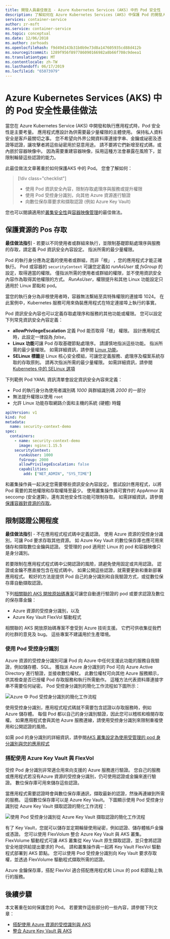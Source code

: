 ```yaml
---
title: 開發人員最佳做法 - Azure Kubernetes Services (AKS) 中的 Pod 安全性
description: 了解如何在 Azure Kubernetes Services (AKS) 中保護 Pod 的開發人員最佳做法
services: container-service
author: zr-msft
ms.service: container-service
ms.topic: conceptual
ms.date: 12/06/2018
ms.author: zarhoads
ms.openlocfilehash: f9d49d143b31b0b9e73d8a147605935cd88d412b
ms.sourcegitcommit: 1289f956f897786090166982a8b66f708c9deea1
ms.translationtype: MT
ms.contentlocale: zh-TW
ms.lasthandoff: 06/17/2019
ms.locfileid: "65073979"
---
```

# <a name="best-practices-for-pod-security-in-azure-kubernetes-service-aks"></a>Azure Kubernetes Services (AKS) 中的 Pod 安全性最佳做法

當您在 Azure Kubernetes Service (AKS) 中開發和執行應用程式時，Pod 安全性是主要考量。 應用程式應設計為供需要最少量權限的主體使用。 保持私人資料安全是客戶最關切之事。 您不希望向外界公開資料庫連接字串、金鑰或祕密及憑證等認證，讓攻擊者將這些祕密用於惡意用途。 請不要將它們新增至程式碼，或內嵌於容器映像中。 因為需要重建容器映像，採用這種方法會暴露在風險下，並限制輪替這些認證的能力。

此最佳做法文章著重於如何保護AKS 中的 Pod。 您會了解如何：

> [!div class="checklist"]
> * 使用 Pod 資訊安全內容，限制存取處理序與服務或提升權限
> * 使用 Pod 受控身分識別，向其他 Azure 資源進行驗證
> * 向數位保存庫要求和擷取認證 (例如 Azure Key Vault)

您也可以閱讀適用於[叢集安全性][best-practices-cluster-security]與[容器映像管理][best-practices-container-image-management]的最佳做法。

## <a name="secure-pod-access-to-resources"></a>保護資源的 Pos 存取

**最佳做法指引** - 若要以不同使用者或群組來執行，並限制基礎節點處理序與服務的存取，請定義 Pod 資訊安全內容設定。 指派所需的最少量權限。

Pod 的執行身分應為定義的使用者或群組，而非「根」  ，您的應用程式才能正確執行。 Pod 或容器的 `securityContext` 可讓您定義如 *runAsUser* 或 *fsGroup* 的設定，取得適當的權限。 僅指派所需的使用者或群組的權限，並不使用資訊安全內容作為取得其他權限的方式。 *RunAsUser*，權限提升和其他 Linux 功能設定只適用於 Linux 節點和 pod。

當您的執行身分為非根使用者時，容器無法繫結至具特殊權限的連接埠 1024。 在此案例中，Kubernetes 服務可用來偽裝應用程式在特定連接埠上執行的事實。

Pod 資訊安全內容也可以定義存取處理序和服務的其他功能或權限。 您可以設定下列常見資訊安全內容定義：

* **allowPrivilegeEscalation** 定義 Pod 能否取得「根」  權限。 設計應用程式時，此設定一律設為 *false*。
* **Linux 功能**可讓 Pod 存取基礎節點處理序。 請謹慎地指派這些功能。 指派所需的最少量權限。 如需詳細資訊，請參閱 [Linux 功能][linux-capabilities]。
* **SELinux 標籤**是 Linux 核心安全模組，可讓您定義服務、處理序及檔案系統存取的存取原則。 請再次指派所需的最少量權限。 如需詳細資訊，請參閱 [Kubernetes 中的 SELinux 選項][selinux-labels]

下列範例 Pod YAML 資訊清單會設定資訊安全內容來定義：

* Pod 的執行身分為使用者識別碼 *1000* 與群組識別碼 *2000* 的一部分
* 無法提升權限以使用 `root`
* 允許 Linux 功能存取網路介面和主機的系統 (硬體) 時鐘

```yaml
apiVersion: v1
kind: Pod
metadata:
  name: security-context-demo
spec:
  containers:
    - name: security-context-demo
      image: nginx:1.15.5
    securityContext:
      runAsUser: 1000
      fsGroup: 2000
      allowPrivilegeEscalation: false
      capabilities:
        add: ["NET_ADMIN", "SYS_TIME"]
```

和叢集操作員一起決定您需要哪些資訊安全內容設定。 嘗試設計應用程式，以將 Pod 需要的其他權限和存取權降至最少。 使用叢集操作員可實作的 AppArmor 與 seccomp (安全運算)，還有其他安全性功能可限制存取。 如需詳細資訊，請參閱[保護容器對資源的存取][apparmor-seccomp]。

## <a name="limit-credential-exposure"></a>限制認證公開程度

**最佳做法指引** - 不在應用程式程式碼中定義認證。 使用 Azure 資源的受控身分識別，可讓 Pod 要求存取其他資源。 如 Azure Key Vault 的數位保存庫也應可用來儲存和擷取數位金鑰與認證。 受管理的 pod 適用於 Linux 的 pod 和容器映像只是身分識別。

若要限制在應用程式程式碼中公開認證的風險，請避免使用固定或共用認證。 認證或金鑰不應直接包含在程式碼中。 如果公開這些認證，就需要更新和重新部署應用程式。 較好的方法是提供 Pod 自己的身分識別和自我驗證方式，或從數位保存庫自動擷取認證。

下列[相關聯的 AKS 開放原始碼專案][ aks-associated-projects]可讓您自動進行驗證的 pod 或要求認證及數位的保存庫金鑰：

* Azure 資源的受控身分識別，以及
* Azure Key Vault FlexVol 驅動程式

相關聯的 AKS 開放原始碼專案不會受到 Azure 技術支援。 它們可供收集從我們的社群的意見及 bug。 這些專案不建議用於生產環境。

### <a name="use-pod-managed-identities"></a>使用 Pod 受控身分識別

Azure 資源的受控身分識別可讓 Pod 向 Azure 中任何支援此功能的服務自我驗證，例如儲存體、SQL。 獲指派 Azure 身分識別的 Pod 可向 Azure Active Directory 進行驗證，並接收數位權杖。 此數位權杖可向其他 Azure 服務顯示，供其檢查是否已授權 Pod 存取服務和執行所需動作。 這種方法代表資料庫連接字串不需要任何祕密。 Pod 受控身分識別的簡化工作流程如下圖所示：

![Azure 中 Pod 受控身分識別的簡化工作流程](media/developer-best-practices-pod-security/basic-pod-identity.png)

使用受控身分識別，應用程式程式碼就不需要包含認證以存取服務時，例如 Azure 儲存體。 每個 Pod 都以自己的身分識別驗證，因此您可以稽核和檢閱存取權。 如果應用程式會與其他 Azure 服務連線，請使用受控身分識別來限制重複使用和公開認證的風險。

如需 pod 的身分識別的詳細資訊，請參閱[AKS 叢集設定為使用受管理的 pod 身分識別與您的應用程式][aad-pod-identity]

### <a name="use-azure-key-vault-with-flexvol"></a>搭配使用 Azure Key Vault 與 FlexVol

受控 Pod 身分識別非常適合用來向支援的 Azure 服務進行驗證。 您自己的服務或應用程式若沒有Azure 資源的受控身分識別，仍可使用認證或金鑰來進行驗證。 數位保存庫可用來儲存這些認證。

當應用程式需要認證時會與數位保存庫通訊，擷取最新的認證，然後再連線到所需的服務。 這個數位保存庫可以是 Azure Key Vault。 下圖顯示使用 Pod 受控身分識別從 Azure Key Vault 擷取認證的簡化工作流程：

![使用 Pod 受控身分識別從 Azure Key Vault 擷取認證的簡化工作流程](media/developer-best-practices-pod-security/basic-key-vault-flexvol.png)

有了 Key Vault，您就可以儲存並定期輪替使用祕密，例如認證、儲存體帳戶金鑰或憑證。 您可以使用 FlexVolum 整合 Azure Key Vault 與 AKS 叢集。 FlexVolume 驅動程式可讓 AKS 叢集從 Key Vault 原生擷取認證，並只會將認證安全地提供給提出要求的 Pod。 請和叢集操作員一起將 Key Vault FlexVol 驅動程式部署到 AKS 節點。 您可以使用 Pod 受控身分識別向 Key Vault 要求存取權，並透過 FlexVolume 驅動程式擷取所需的認證。

Azure 金鑰保存庫，搭配 FlexVol 適合搭配應用程式和 Linux 的 pod 和節點上執行的服務。

## <a name="next-steps"></a>後續步驟

本文著重在如何保護您的 Pod。 若要實作這些部分的一些內容，請參閱下列文章：

* [搭配使用 Azure 資源的受控識別與 AKS][aad-pod-identity]
* [整合 Azure Key Vault 與 AKS][aks-keyvault-flexvol]

<!-- EXTERNAL LINKS -->
[aad-pod-identity]: https://github.com/Azure/aad-pod-identity#demo-pod
[aks-keyvault-flexvol]: https://github.com/Azure/kubernetes-keyvault-flexvol
[linux-capabilities]: http://man7.org/linux/man-pages/man7/capabilities.7.html
[selinux-labels]: https://kubernetes.io/docs/reference/generated/kubernetes-api/v1.12/#selinuxoptions-v1-core
[aks-associated-projects]: https://github.com/Azure/AKS/blob/master/previews.md#associated-projects

<!-- INTERNAL LINKS -->
[best-practices-cluster-security]: operator-best-practices-cluster-security.md
[best-practices-container-image-management]: operator-best-practices-container-image-management.md
[aks-pod-identities]: operator-best-practices-identity.md#use-pod-identities
[apparmor-seccomp]: operator-best-practices-cluster-security.md#secure-container-access-to-resources
